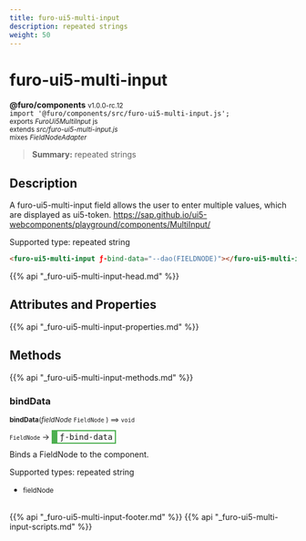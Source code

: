 ```yaml
---
title: furo-ui5-multi-input
description: repeated strings
weight: 50
---
```


# furo-ui5-multi-input
**@furo/components** <small>v1.0.0-rc.12</small>
<br>`import '@furo/components/src/furo-ui5-multi-input.js';`<small>
<br>exports *FuroUi5MultiInput* js
<br>extends *src/furo-ui5-multi-input.js*
<br> mixes *FieldNodeAdapter*</small>

> **Summary:** repeated strings

## Description

A furo-ui5-multi-input field allows the user to enter multiple values, which are displayed as ui5-token.
https://sap.github.io/ui5-webcomponents/playground/components/MultiInput/

Supported type: repeated string

```html
<furo-ui5-multi-input ƒ-bind-data="--dao(FIELDNODE)"></furo-ui5-multi-input>
```

{{% api "_furo-ui5-multi-input-head.md" %}}

## Attributes and Properties
{{% api "_furo-ui5-multi-input-properties.md" %}}


























## Methods
{{% api "_furo-ui5-multi-input-methods.md" %}}


### **bindData**
<small>**bindData**(*fieldNode* `FieldNode` ) ⟹ `void`</small>

<small>`FieldNode` </small> →
<span  style="border-width:2px 2px 2px 10px; border-style: solid;border-color:  rgb(76, 175, 80);font-family:monospace; padding:2px 4px;">ƒ-bind-data</span>

Binds a FieldNode to the component.

Supported types: repeated string

- <small>fieldNode </small>
<br><br>


























{{% api "_furo-ui5-multi-input-footer.md" %}}
{{% api "_furo-ui5-multi-input-scripts.md" %}}
